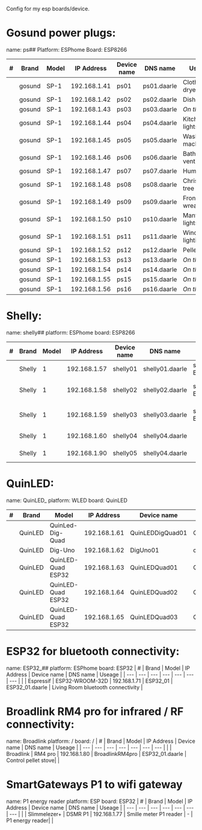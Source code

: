 Config for my esp boards/device.

# Gosund power plugs:
  name: ps##
  Platform: ESPhome
  Board: ESP8266

| # | Brand | Model | IP Address | Device name | DNS name | Useage | 
| --- | --- | --- | --- | --- | --- | --- |
|  | gosund | SP-1 | 192.168.1.41 | ps01 | ps01.daarle | Clothes dryer |
|  | gosund | SP-1 | 192.168.1.42 | ps02 | ps02.daarle | Dishwasher |
|  | gosund | SP-1 | 192.168.1.43 | ps03 | ps03.daarle | *On the shelf* |
|  | gosund | SP-1 | 192.168.1.44 | ps04 | ps04.daarle | Kitchen lights |
|  | gosund | SP-1 | 192.168.1.45 | ps05 | ps05.daarle | Washing machine |
|  | gosund | SP-1 | 192.168.1.46 | ps06 | ps06.daarle | Bathroom ventilation |
|  | gosund | SP-1 | 192.168.1.47 | ps07 | ps07.daarle | Humidifier |
|  | gosund | SP-1 | 192.168.1.48 | ps08 | ps08.daarle | Christmas tree |
|  | gosund | SP-1 | 192.168.1.49 | ps09 | ps09.daarle | Front door wreath |
|  | gosund | SP-1 | 192.168.1.50 | ps10 | ps10.daarle | Mantelpiece lights |
|  | gosund | SP-1 | 192.168.1.51 | ps11 | ps11.daarle | Windowsill lighting |
|  | gosund | SP-1 | 192.168.1.52 | ps12 | ps12.daarle | Pellet stove |
|  | gosund | SP-1 | 192.168.1.53 | ps13 | ps13.daarle | *On the shelf* |
|  | gosund | SP-1 | 192.168.1.54 | ps14 | ps14.daarle | *On the shelf* |
|  | gosund | SP-1 | 192.168.1.55 | ps15 | ps15.daarle | *On the shelf* |
|  | gosund | SP-1 | 192.168.1.56 | ps16 | ps16.daarle | *On the shelf* |

# Shelly:
  name: shelly##
  platform: ESPhome
  board: ESP8266

| # | Brand | Model | IP Address | Device name | DNS name | shelly.click | Useage |
| --- | --- | --- | --- | --- | --- | --- | --- |
|  | Shelly | 1 | 192.168.1.57 | shelly01 | shelly01.daarle | shelly1-E8DB84D373C5 | Front door light |
|  | Shelly | 1 | 192.168.1.58 | shelly02 | shelly02.daarle | shelly1-E8DB84D43472 | Toliot light switch |
|  | Shelly | 1 | 192.168.1.59 | shelly03 | shelly03.daarle | shelly1-E8DB84D37834 | Bathroom light switch |
|  | Shelly | 1 | 192.168.1.60 | shelly04 | shelly04.daarle | | *On the shelf* |
|  | Shelly | 1 | 192.168.1.90 | shelly05 | shelly04.daarle | | *On the shelf* |

# QuinLED:
  name: QuinLED_
  platform: WLED
  board: QuinLED

| # | Brand | Model | IP Address | Device name | DNS name | Useage |
| --- | --- | --- | --- | --- | --- | --- |
|  | QuinLED | QuinLed-Dig-Quad | 192.168.1.61 | QuinLEDDigQuad01 | QuinLEDDigQuad01.daarle | Office Mark lights |
|  | QuinLED | Dig-Uno | 192.168.1.62 | DigUno01 | diguno01.daarle | *On the shelf* |
|  | QuinLED | QuinLED-Quad ESP32 | 192.168.1.63 | QuinLEDQuad01 | QuinLEDQuad01.daarle | Mantelpiece lights |
|  | QuinLED | QuinLED-Quad ESP32 | 192.168.1.64 | QuinLEDQuad02 | QuinLEDQuad02.daarle | Office Mark lights |
|  | QuinLED | QuinLED-Quad ESP32 | 192.168.1.65 | QuinLEDQuad03 | QuinLEDQuad03.daarle | *On the shelf* |

# ESP32 for bluetooth connectivity:
  name: ESP32_##
  platform: ESPhome
  board: ESP32
| # | Brand | Model | IP Address | Device name | DNS name | Useage |
| --- | --- | --- | --- | --- | --- | --- |
|  | Espressif | ESP32-WROOM-32D | 192.168.1.71 | ESP32_01 | ESP32_01.daarle | Living Room bluetooth connectivity |

# Broadlink RM4 pro for infrared / RF connectivity:
  name: Broadlink
  platform: /
  board: /
| # | Brand | Model | IP Address | Device name | DNS name | Useage |
| --- | --- | --- | --- | --- | --- | --- |
|  | Broadlink | RM4 pro | 192.168.1.80 | BroadlinkRM4pro | ESP32_01.daarle | Control pellet stove| |

# SmartGateways P1 to wifi gateway
  name: P1 energy reader
  platform: ESP
  board: ESP32
| # | Brand | Model | IP Address | Device name | DNS name | Useage |
| --- | --- | --- | --- | --- | --- | --- |
|  | Slimmelezer+ | DSMR P1 | 192.168.1.77 | Smille meter P1 reader | - | P1 energy reader| |

